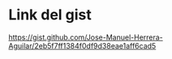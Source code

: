 # Link del gist
https://gist.github.com/Jose-Manuel-Herrera-Aguilar/2eb5f7ff1384f0df9d38eae1aff6cad5

